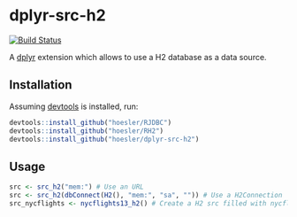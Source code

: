 # dplyr-src-h2

[![Build Status](https://travis-ci.org/hoesler/dplyr-src-h2.svg?branch=master)](https://travis-ci.org/hoesler/dplyr-src-h2)

A [dplyr](https://github.com/hadley/dplyr) extension which allows to use a H2 database as a data source.

## Installation
Assuming [devtools](https://github.com/hadley/devtools) is installed, run:
```R
devtools::install_github("hoesler/RJDBC")
devtools::install_github("hoesler/RH2")
devtools::install_github("hoesler/dplyr-src-h2")
```

## Usage
```R
src <- src_h2("mem:") # Use an URL
src <- src_h2(dbConnect(H2(), "mem:", "sa", "")) # Use a H2Connection
src_nycflights <- nycflights13_h2() # Create a H2 src filled with nycflights13 data (Used for tests, examples, ...)
```
